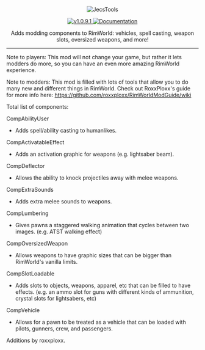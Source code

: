 <p align="center">
    <img src="http://i65.tinypic.com/5xj2it.png" alt="JecsTools" />
</p>

<p align="center">
  <a href="https://github.com/jecrell/JecsTools/releases/tag/1.0">
    <img src="https://img.shields.io/badge/release-1.0-4BC51D.svg?style=flat" alt="v1.0.9.1" />
  </a>
  <a href="https://github.com/roxxploxx/RimWorldModGuide/wiki">
    <img src="https://img.shields.io/badge/documentation-Wiki-4BC51D.svg?style=flat" alt="Documentation" />
  </a>
</p>

<p align="center">
 Adds modding components to RimWorld: vehicles, spell casting, weapon slots, oversized weapons, and more!
</p>

<hr>

Note to players: This mod will not change your game, but rather it lets modders do more, so you can have an even more amazing RimWorld experience.
	
Note to modders: This mod is filled with lots of tools that allow you to do many new and different things in RimWorld. Check out RoxxPloxx's guide for more info here: https://github.com/roxxploxx/RimWorldModGuide/wiki
	
Total list of components:

CompAbilityUser
 - Adds spell/ability casting to humanlikes.
 
CompActivatableEffect
 - Adds an activation graphic for weapons (e.g. lightsaber beam). 
 
CompDeflector
 - Allows the ability to knock projectiles away with melee weapons.
 
CompExtraSounds
 - Adds extra melee sounds to weapons.
 
CompLumbering
 - Gives pawns a staggered walking animation that cycles between two images. (e.g. ATST walking effect)
 
CompOversizedWeapon
 - Allows weapons to have graphic sizes that can be bigger than RimWorld's vanilla limits.
 
CompSlotLoadable
 - Adds slots to objects, weapons, apparel, etc that can be filled to have effects. (e.g. an ammo slot for guns with different kinds of ammunition, crystal slots for lightsabers, etc)
 
CompVehicle
 - Allows for a pawn to be treated as a vehicle that can be loaded with pilots, gunners, crew, and passengers.
	
Additions by roxxploxx.
